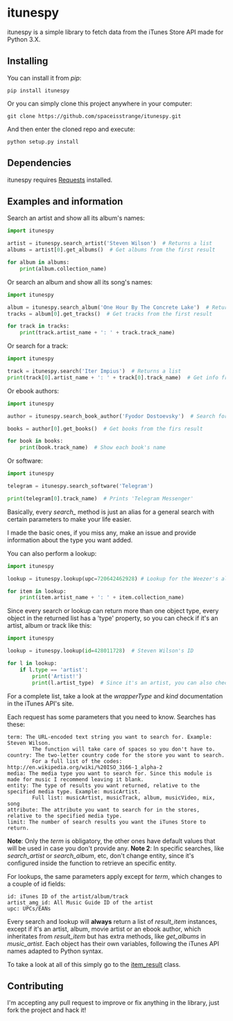 # itunespy

itunespy is a simple library to fetch data from the iTunes Store API made for Python 3.X.

## Installing
You can install it from *pip*:
    
    pip install itunespy

Or you can simply clone this project anywhere in your computer:

    git clone https://github.com/spaceisstrange/itunespy.git

And then enter the cloned repo and execute:

    python setup.py install
## Dependencies

itunespy requires [Requests](https://github.com/kennethreitz/requests) installed.

## Examples and information
Search an artist and show all its album's names:

```python
import itunespy

artist = itunespy.search_artist('Steven Wilson')  # Returns a list
albums = artist[0].get_albums()  # Get albums from the first result

for album in albums:
    print(album.collection_name)
```

Or search an album and show all its song's names:

```python
import itunespy

album = itunespy.search_album('One Hour By The Concrete Lake')  # Returns a list
tracks = album[0].get_tracks()  # Get tracks from the first result

for track in tracks:
    print(track.artist_name + ': ' + track.track_name)
```

Or search for a track:

```python
import itunespy

track = itunespy.search('Iter Impius')  # Returns a list
print(track[0].artist_name + ': ' + track[0].track_name)  # Get info from the first result
```

Or ebook authors:

```python    
import itunespy

author = itunespy.search_book_author('Fyodor Dostoevsky')  # Search for Dostoevsky

books = author[0].get_books()  # Get books from the firs result

for book in books:
    print(book.track_name)  # Show each book's name
```

Or software:
```python    
import itunespy

telegram = itunespy.search_software('Telegram')

print(telegram[0].track_name)  # Prints 'Telegram Messenger'
```

Basically, every *search_* method is just an alias for a general search with certain parameters to make your life easier.

I made the basic ones, if you miss any, make an issue and provide information about the type you want added.

You can also perform a lookup:

```python
import itunespy

lookup = itunespy.lookup(upc=720642462928) # Lookup for the Weezer's album 'Weezer'

for item in lookup:
    print(item.artist_name + ': ' + item.collection_name)
```

Since every search or lookup can return more than one object type, every object in the returned list has a 'type' property, so you can check if it's an artist, album or track like this:
```python
import itunespy

lookup = itunespy.lookup(id=428011728)  # Steven Wilson's ID

for l in lookup:
    if l.type == 'artist':
        print('Artist!')
        print(l.artist_type)  # Since it's an artist, you can also check its artist type
```

For a complete list, take a look at the *wrapperType* and *kind* documentation in the iTunes API's site.

Each request has some parameters that you need to know. Searches has these:
    
    term: The URL-encoded text string you want to search for. Example: Steven Wilson.
            The function will take care of spaces so you don't have to.
    country: The two-letter country code for the store you want to search.
            For a full list of the codes: http://en.wikipedia.org/wiki/%20ISO_3166-1_alpha-2
    media: The media type you want to search for. Since this module is made for music I recommend leaving it blank.
    entity: The type of results you want returned, relative to the specified media type. Example: musicArtist.
            Full list: musicArtist, musicTrack, album, musicVideo, mix, song
    attribute: The attribute you want to search for in the stores, relative to the specified media type.
    limit: The number of search results you want the iTunes Store to return.
    
**Note**: Only the *term* is obligatory, the other ones have default values that will be used in case you don't provide any.
**Note 2**: In specific searches, like *search_artist* or *search_album*, etc, don't change entity, since it's configured inside the function to retrieve an specific entity.

For lookups, the same parameters apply except for *term*, which changes to a couple of id fields:
    
    id: iTunes ID of the artist/album/track
    artist_amg_id: All Music Guide ID of the artist
    upc: UPCs/EANs

Every search and lookup will **always** return a list of *result_item* instances, except if it's an artist, album, movie artist or an ebook author, which inheritates from *result_item* but has extra methods, like *get_albums* in *music_artist*. Each object has their own variables, following the iTunes API names adapted to Python syntax.

To take a look at all of this simply go to the [item_result](https://github.com/spaceisstrange/itunespy/blob/master/itunespy/result_item.py) class.

## Contributing
I'm accepting any pull request to improve or fix anything in the library, just fork the project and hack it!
